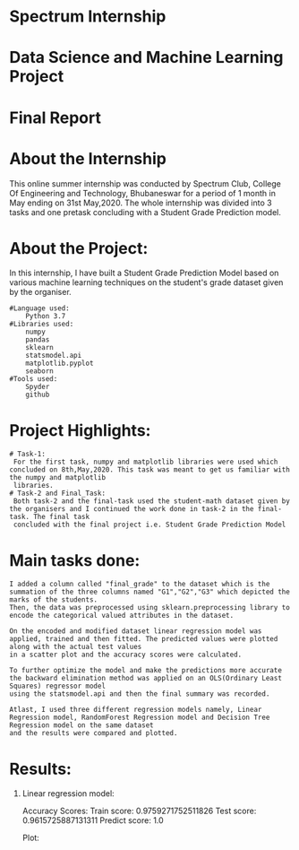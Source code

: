 # Spectrum Internship
# Data Science and Machine Learning Project 
# Final Report

# About the Internship
This online summer internship was conducted by Spectrum Club, College Of Engineering and Technology, Bhubaneswar for a period of 1 month in May ending on 31st May,2020.
The whole internship was divided into 3 tasks and one pretask concluding with a Student Grade Prediction model.

# About the Project:
In this internship, I have built a Student Grade Prediction Model based on various machine learning techniques on the student's grade dataset given by the organiser.
 
	#Language used:
		Python 3.7
	#Libraries used:
		numpy
		pandas
		sklearn
		statsmodel.api
		matplotlib.pyplot
		seaborn
	#Tools used:
		Spyder
		github

# Project Highlights:
	# Task-1:
	 For the first task, numpy and matplotlib libraries were used which concluded on 8th,May,2020. This task was meant to get us familiar with the numpy and matplotlib
	 libraries.
	# Task-2 and Final_Task:
	 Both task-2 and the final-task used the student-math dataset given by the organisers and I continued the work done in task-2 in the final-task. The final task 
	 concluded with the final project i.e. Student Grade Prediction Model

# Main tasks done:
	I added a column called "final_grade" to the dataset which is the summation of the three columns named "G1","G2","G3" which depicted the marks of the students.
	Then, the data was preprocessed using sklearn.preprocessing library to encode the categorical valued attributes in the dataset.
	
	On the encoded and modified dataset linear regression model was applied, trained and then fitted. The predicted values were plotted along with the actual test values
	in a scatter plot and the accuracy scores were calculated.
	
	To further optimize the model and make the predictions more accurate the backward elimination method was applied on an OLS(Ordinary Least Squares) regressor model
	using the statsmodel.api and then the final summary was recorded.
	
	Atlast, I used three different regression models namely, Linear Regression model, RandomForest Regression model and Decision Tree Regression model on the same dataset
	and the results were compared and plotted. 

# Results:
1. Linear regression model:

	Accuracy Scores:
	Train score: 0.9759271752511826
	Test score: 0.9615725887131311
	Predict score: 1.0
	
	Plot:
	
	
	



	
 

